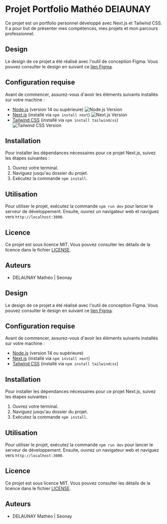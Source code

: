 # Projet Portfolio Mathéo DElAUNAY

Ce projet est un portfolio personnel développé avec Next.js et Tailwind CSS. Il a pour but de présenter mes compétences, mes projets et mon parcours professionnel.

## Design

Le design de ce projet a été réalisé avec l'outil de conception Figma. Vous pouvez consulter le design en suivant ce [lien Figma](https://www.figma.com/file/3lcIF4YhdHIJ9JTkOYvJXX/PortfolioV5?type=design&node-id=0%3A1&mode=design&t=bqOMRL55ZGcv8vrc-1).

## Configuration requise

Avant de commencer, assurez-vous d'avoir les éléments suivants installés sur votre machine :

- [Node.js](https://nodejs.org/) (version 14 ou supérieure) ![Node.js Version](https://img.shields.io/badge/Node.js-v14%2B-green)
- [Next.js](https://nextjs.org/) (installé via `npm install next`) ![Next.js Version](https://img.shields.io/badge/Next.js-v13.5.6-blue) 
- [Tailwind CSS](https://tailwindcss.com/) (installé via `npm install tailwindcss`) ![Tailwind CSS Version](https://img.shields.io/badge/Tailwind%20CSS-v3.3.5-blue)

## Installation

Pour installer les dépendances nécessaires pour ce projet Next.js, suivez les étapes suivantes :

1. Ouvrez votre terminal.
2. Naviguez jusqu'au dossier du projet.
3. Exécutez la commande `npm install`.

## Utilisation

Pour utiliser le projet, exécutez la commande `npm run dev` pour lancer le serveur de développement. Ensuite, ouvrez un navigateur web et naviguez vers `http://localhost:3000`.

## Licence

Ce projet est sous licence MIT. Vous pouvez consulter les détails de la licence dans le fichier [LICENSE](LICENSE).

## Auteurs

- DELAUNAY Mathéo | Seonay
## Design

Le design de ce projet a été réalisé avec l'outil de conception Figma. Vous pouvez consulter le design en suivant ce [lien Figma](https://www.figma.com/file/3lcIF4YhdHIJ9JTkOYvJXX/PortfolioV5?type=design&node-id=0%3A1&mode=design&t=bqOMRL55ZGcv8vrc-1).

## Configuration requise

Avant de commencer, assurez-vous d'avoir les éléments suivants installés sur votre machine :

- [Node.js](https://nodejs.org/) (version 14 ou supérieure)
- [Next.js](https://nextjs.org/) (installé via `npm install next`)
- [Tailwind CSS](https://tailwindcss.com/) (installé via `npm install tailwindcss`)




## Installation

Pour installer les dépendances nécessaires pour ce projet Next.js, suivez les étapes suivantes :

1. Ouvrez votre terminal.
2. Naviguez jusqu'au dossier du projet.
3. Exécutez la commande `npm install`.

## Utilisation

Pour utiliser le projet, exécutez la commande `npm run dev` pour lancer le serveur de développement. Ensuite, ouvrez un navigateur web et naviguez vers `http://localhost:3000`.


## Licence

Ce projet est sous licence MIT. Vous pouvez consulter les détails de la licence dans le fichier [LICENSE](LICENSE).


## Auteurs

- DELAUNAY Mathéo | Seonay